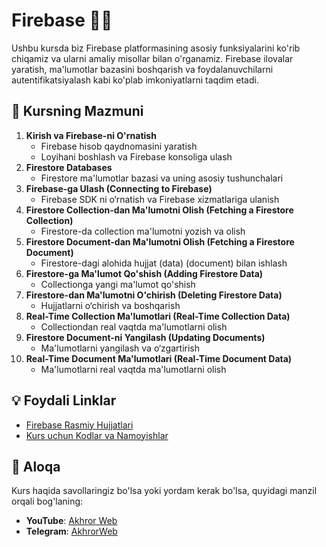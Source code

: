 # Firebase 📲🔥

Ushbu kursda biz Firebase platformasining asosiy funksiyalarini ko'rib chiqamiz va ularni amaliy misollar bilan o'rganamiz. Firebase ilovalar yaratish, ma'lumotlar bazasini boshqarish va foydalanuvchilarni autentifikatsiyalash kabi ko'plab imkoniyatlarni taqdim etadi.

## 📖 Kursning Mazmuni

1. **Kirish va Firebase-ni O'rnatish**
   - Firebase hisob qaydnomasini yaratish
   - Loyihani boshlash va Firebase konsoliga ulash
2. **Firestore Databases**
   - Firestore ma'lumotlar bazasi va uning asosiy tushunchalari
3. **Firebase-ga Ulash (Connecting to Firebase)**
   - Firebase SDK ni o‘rnatish va Firebase xizmatlariga ulanish
4. **Firestore Collection-dan Ma'lumotni Olish (Fetching a Firestore Collection)**
   - Firestore-da collection ma'lumotni yozish va olish
5. **Firestore Document-dan Ma'lumotni Olish (Fetching a Firestore Document)**
   - Firestore-dagi alohida hujjat (data) (document) bilan ishlash
6. **Firestore-ga Ma'lumot Qo'shish (Adding Firestore Data)**
   - Collectionga yangi ma'lumot qo'shish
7. **Firestore-dan Ma'lumotni O'chirish (Deleting Firestore Data)**
   - Hujjatlarni o‘chirish va boshqarish
8. **Real-Time Collection Ma'lumotlari (Real-Time Collection Data)**
   - Collectiondan real vaqtda ma'lumotlarni olish
9. **Firestore Document-ni Yangilash (Updating Documents)**
   - Ma'lumotlarni yangilash va o‘zgartirish
10. **Real-Time Document Ma'lumotlari (Real-Time Document Data)**
    - Ma'lumotlarni real vaqtda ma'lumotlarni olish

## 💡 Foydali Linklar

- [Firebase Rasmiy Hujjatlari](https://firebase.google.com/docs)
- [Kurs uchun Kodlar va Namoyishlar](https://github.com/akhrorSoliev/firebase-lessons-files)

## 📧 Aloqa

Kurs haqida savollaringiz bo'lsa yoki yordam kerak bo'lsa, quyidagi manzil orqali bog'laning:

- **YouTube**: [Akhror Web](https://www.youtube.com/channel/akhrorweb)
- **Telegram**: [AkhrorWeb](https://t.me/akhror_web)
